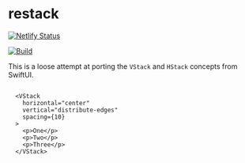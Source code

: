# restack

[![Netlify Status](https://api.netlify.com/api/v1/badges/002db124-6e09-477e-833b-82ef52391196/deploy-status)](https://app.netlify.com/sites/restack/deploys)

<a href="https://github.com/bfollington/restack/actions?query=workflow%3A%22Build+and+test+on+commit%22"><img alt="Build" src="https://github.com/ZaymonFC/ToyRobot/workflows/Build%20and%20test%20on%20commit/badge.svg"></a>

This is a loose attempt at porting the `VStack` and `HStack` concepts from SwiftUI.

```tsx

  <VStack
    horizontal="center"
    vertical="distribute-edges"
    spacing={10}
  >
    <p>One</p>
    <p>Two</p>
    <p>Three</p>
  </VStack>

```